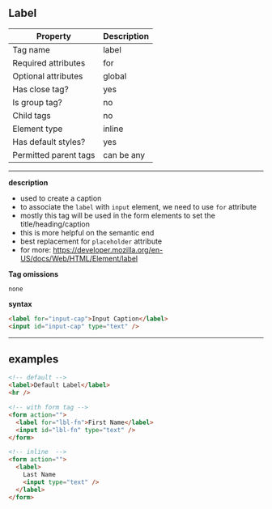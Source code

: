 ## Label

| Property              | Description |
| --------------------- | ----------- |
| Tag name              | label       |
| Required attributes   | for         |
| Optional attributes   | global      |
| Has close tag?        | yes         |
| Is group tag?         | no          |
| Child tags            | no          |
| Element type          | inline      |
| Has default styles?   | yes         |
| Permitted parent tags | can be any  |

---

**description**

- used to create a caption
- to associate the `label` with `input` element, we need to use `for` attribute
- mostly this tag will be used in the form elements to set the title/heading/caption
- this is more helpful on the semantic end
- best replacement for `placeholder` attribute
- for more: https://developer.mozilla.org/en-US/docs/Web/HTML/Element/label

**Tag omissions**

```
none
```

**syntax**

```html
<label for="input-cap">Input Caption</label>
<input id="input-cap" type="text" />
```

---

## examples

```html
<!-- default -->
<label>Default Label</label>
<hr />

<!-- with form tag -->
<form action="">
  <label for="lbl-fn">First Name</label>
  <input id="lbl-fn" type="text" />
</form>

<!-- inline  -->
<form action="">
  <label>
    Last Name
    <input type="text" />
  </label>
</form>
```
